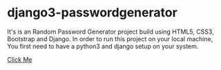 # django3-passwordgenerator
It's is an Random Password Generator project build using  HTML5, CSS3, Bootstrap and Django.
In order to run this project on your local machine, You first need to have a python3 and django setup on your system.

[Click Me](http://suleman7.pythonanywhere.com/)

